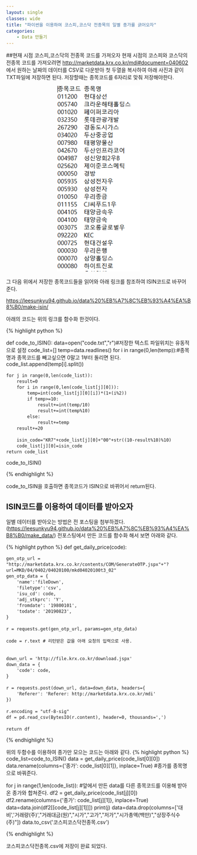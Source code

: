 ```yaml
---
layout: single
classes: wide
title: "파이썬을 이용하여 코스피,코스닥 전종목의 일별 종가를 긁어오자"
categories:
    - Data 만들기
---
```

##현재 시점 코스피,코스닥의 전종목 코드를 가져오자
현재 시점의 코스피와 코스닥의 전종목 코드를 가져오려면 http://marketdata.krx.co.kr/mdi#document=040602 에서 원하는 날짜의 데이터를 CSV로 다운받아 첫 두열을 복사하여 아래 사진과 같이 TXT파일에 저장하면 된다. 저장할때는 종목코드를 6자리로 맞춰 저장해야한다.



<center><img src="/images/make-all-data/1.PNG" ></center>

그 다음 위에서 저장한 종목코드들을 읽어와 아래 링크를 참조하여 ISIN코드로 바꾸어준다.

https://leesunkyu94.github.io/data%20%EB%A7%8C%EB%93%A4%EA%B8%B0/make-isin/

아래의 코드는 위의 링크를 함수화 한것이다.

{% highlight python %}

def code_to_ISIN():
    data=open("code.txt","r")#저장한 텍스트 파일위치는 유동적으로 설정
    code_list=[]
    temp=data.readlines()
    for i in range(0,len(temp)):#종목명과 종목코드를 빼고싶으면 0말고 1부터 돌리면 된다.
        code_list.append(temp[i].split())
    
    for j in range(0,len(code_list)):
        result=0
        for i in range(0,len(code_list[j][0])):
            temp=int(code_list[j][0][i])*(1+(i%2))
            if temp>=10:
                result+=int(temp/10)
                result+=int(temp%10)
            else:
                result+=temp
        result+=20

        isin_code="KR7"+code_list[j][0]+"00"+str((10-result%10)%10)
        code_list[j][0]=isin_code
    return code_list
code_to_ISIN()

{% endhighlight %}

code_to_ISIN을 호출하면 종목코드가 ISIN으로 바뀌어서 return된다.


## ISIN코드를 이용하여 데이터를 받아오자
일별 데이터를 받아오는 방법은 전 포스팅을 첨부하겠다.(https://leesunkyu94.github.io/data%20%EB%A7%8C%EB%93%A4%EA%B8%B0/make_data/) 전포스팅에서 만든 코드를 함수화 해서 보면 아래와 같다.

{% highlight python %}
def get_daily_price(code):

    gen_otp_url = "http://marketdata.krx.co.kr/contents/COM/GenerateOTP.jspx"+"?url=MKD/04/0402/04020100/mkd04020100t3_02"
    gen_otp_data = {
        'name':'fileDown',
        'filetype':'csv',
        'isu_cd': code,
        'adj_stkprc': 'Y',
        'fromdate': '19800101',
        'todate': '20190823',
    }
    
    r = requests.get(gen_otp_url, params=gen_otp_data)
    
    code = r.text # 리턴받은 값을 아래 요청의 입력으로 사용.


    down_url = 'http://file.krx.co.kr/download.jspx'
    down_data = {
        'code': code,
    }

    r = requests.post(down_url, data=down_data, headers={
        'Referer': 'Referer: http://marketdata.krx.co.kr/mdi'
    })

    r.encoding = "utf-8-sig"
    df = pd.read_csv(BytesIO(r.content), header=0, thousands=',')

    return df
    
{% endhighlight %}

위의 두함수를 이용하여 종가만 모으는 코드는 아래와 같다.
{% highlight python %}
code_list=code_to_ISIN()
data = get_daily_price(code_list[0][0])
data.rename(columns={'종가': code_list[0][1]}, inplace=True) #종가를 종목명으로 바꿔준다.

for j in range(1,len(code_list)): #앞에서 만든 data를 다른 종목코드를 이용해 받아온 종가와 합쳐준다.
    df2 = get_daily_price(code_list[j][0])
    df2.rename(columns={'종가': code_list[j][1]}, inplace=True)
    data=data.join(df2[[code_list[j][1]]])
    print(j)
data=data.drop(columns=['대비','거래량(주)',"거래대금(원)","시가","고가","저가","시가총액(백만)","상장주식수(주)"])
data.to_csv('코스피코스닥전종목.csv')

{% endhighlight %}


코스피코스닥전종목.csv에 저장이 완료 되었다.
